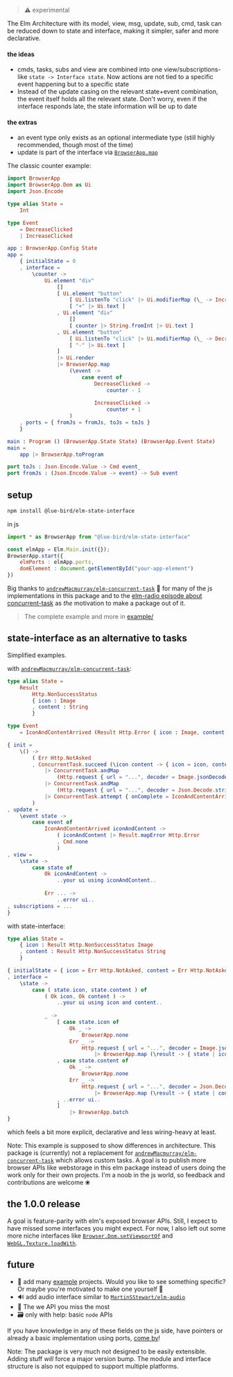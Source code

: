 > ⚠️ experimental

The Elm Architecture with its model, view, msg, update, sub, cmd, task
can be reduced down to state and interface, making it simpler, safer and more declarative.

#### the ideas
- cmds, tasks, subs and view are combined into one view/subscriptions-like
  `state -> Interface state`.
  Now actions are not tied to a specific event happening but to a specific state
- Instead of the update casing on the relevant state+event combination,
  the event itself holds all the relevant state.
  Don't worry, even if the interface responds late, the state information will be up to date

#### the extras
- an event type only exists as an optional intermediate type (still highly recommended, though most of the time)
- update is part of the interface via [`BrowserApp.map`](https://package.elm-lang.org/packages/lue-bird/elm-state-interface/1.0.0/BrowserApp#map)

The classic counter example:

```elm
import BrowserApp
import BrowserApp.Dom as Ui
import Json.Encode

type alias State =
    Int

type Event
    = DecreaseClicked
    | IncreaseClicked

app : BrowserApp.Config State
app =
    { initialState = 0
    , interface =
        \counter ->
            Ui.element "div"
                []
                [ Ui.element "button"
                    [ Ui.listenTo "click" |> Ui.modifierMap (\_ -> IncreaseClicked) ]
                    [ "+" |> Ui.text ]
                , Ui.element "div"
                    []
                    [ counter |> String.fromInt |> Ui.text ]
                , Ui.element "button"
                    [ Ui.listenTo "click" |> Ui.modifierMap (\_ -> DecreaseClicked) ]
                    [ "-" |> Ui.text ]
                ]
                |> Ui.render
                |> BrowserApp.map
                    (\event ->
                        case event of
                            DecreaseClicked ->
                                counter - 1
                            
                            IncreaseClicked ->
                                counter + 1
                    )
    , ports = { fromJs = fromJs, toJs = toJs }
    }

main : Program () (BrowserApp.State State) (BrowserApp.Event State)
main =
    app |> BrowserApp.toProgram

port toJs : Json.Encode.Value -> Cmd event_
port fromJs : (Json.Encode.Value -> event) -> Sub event
```

## setup
```bash
npm install @lue-bird/elm-state-interface
```
in js
```js
import * as BrowserApp from "@lue-bird/elm-state-interface"

const elmApp = Elm.Main.init({});
BrowserApp.start({
    elmPorts : elmApp.ports,
    domElement : document.getElementById("your-app-element")
})
```

Big thanks to [`andrewMacmurray/elm-concurrent-task`](https://dark.elm.dmy.fr/packages/andrewMacmurray/elm-concurrent-task/latest/) 🌱 for many of the js implementations in this package and to the [elm-radio episode about concurrent-task](https://elm-radio.com/episode/elm-concurrent-task) as _the_ motivation to make a package out of it.

> The complete example and more in [example/](https://github.com/lue-bird/elm-state-interface/tree/main/example)

## state-interface as an alternative to tasks

Simplified examples.

with [`andrewMacmurray/elm-concurrent-task`](https://dark.elm.dmy.fr/packages/andrewMacmurray/elm-concurrent-task/latest/):
```elm
type alias State =
    Result
        Http.NonSuccessStatus
        { icon : Image
        , content : String
        }

type Event  
    = IconAndContentArrived (Result Http.Error { icon : Image, content : String })

{ init =
    \() ->
        ( Err Http.NotAsked
        , ConcurrentTask.succeed (\icon content -> { icon = icon, content = content })
            |> ConcurrentTask.andMap
                (Http.request { url = "...", decoder = Image.jsonDecoder })
            |> ConcurrentTask.andMap
                (Http.request { url = "...", decoder = Json.Decode.string })
            |> ConcurrentTask.attempt { onComplete = IconAndContentArrived }
        )
, update =
    \event state ->
        case event of
            IconAndContentArrived iconAndContent ->
                ( iconAndContent |> Result.mapError Http.Error
                , Cmd.none
                )
, view =
    \state ->
        case state of
            Ok iconAndContent ->
                ..your ui using iconAndContent..
            
            Err ... ->
                ..error ui..
, subscriptions = ...
}
```
with state-interface:
```elm
type alias State =
    { icon : Result Http.NonSuccessStatus Image
    , content : Result Http.NonSuccessStatus String
    }

{ initialState = { icon = Err Http.NotAsked, content = Err Http.NotAsked }
, interface =
    \state ->
        case ( state.icon, state.content ) of
            ( Ok icon, Ok content ) ->
                ..your ui using icon and content..
            
            _ ->
                [ case state.icon of
                    Ok _ ->
                        BrowserApp.none
                    Err _ ->
                        Http.request { url = "...", decoder = Image.jsonDecoder }
                            |> BrowserApp.map (\result -> { state | icon = result })
                , case state.content of
                    Ok _ ->
                        BrowserApp.none
                    Err _ ->
                        Http.request { url = "...", decoder = Json.Decode.string }
                            |> BrowserApp.map (\result -> { state | content = result })
                , ..error ui..
                ]
                    |> BrowserApp.batch
}
```
which feels a bit more explicit, declarative and less wiring-heavy at least.

Note: This example is supposed to show differences in architecture.
This package is (currently) not a replacement
for [`andrewMacmurray/elm-concurrent-task`](https://dark.elm.dmy.fr/packages/andrewMacmurray/elm-concurrent-task/latest/) which allows custom tasks.
A goal is to publish more browser APIs like webstorage in this elm package instead of users doing the work only for their own projects. I'm a noob in the js world, so feedback and contributions are welcome ❀

## the 1.0.0 release

A goal is feature-parity with elm's exposed browser APIs.
Still, I expect to have missed some interfaces you might expect.
For now, I also left out some more niche interfaces like [`Browser.Dom.setViewportOf`](https://dark.elm.dmy.fr/packages/elm/browser/latest/Browser-Dom#setViewportOf) and [`WebGL.Texture.loadWith`](https://dark.elm.dmy.fr/packages/elm-explorations/webgl/latest/WebGL-Texture#loadWith).

## future

  - 🧩 add many [example](https://github.com/lue-bird/elm-state-interface/tree/main/example) projects. Would you like to see something specific? Or maybe you're motivated to make one yourself 👀
  - 🔊 add audio interface similar to [`MartinSStewart/elm-audio`](https://dark.elm.dmy.fr/packages/MartinSStewart/elm-audio/latest/)
  - 🔋 The we API you miss the most
  - 🗃️ only with help: basic `node` APIs

If you have knowledge in any of these fields on the js side, have pointers or already 
a basic implementation using ports, [come by](https://github.com/lue-bird/elm-state-interface/discussions/new/choose)!

Note: The package is very much not designed to be easily extensible.
Adding stuff _will_ force a major version bump.
The module and interface structure is also not equipped to support multiple platforms.
